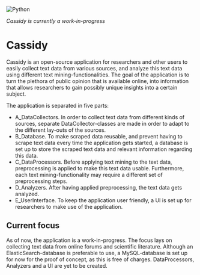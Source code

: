 ![Python](https://img.shields.io/badge/python-v3.11+-blue.svg)

*Cassidy is currently a work-in-progress*
# Cassidy
Cassidy is an open-source application for researchers and other users to easily collect text data from various sources, and analyze this text data using different text mining-functionalities. The goal of the application is to turn the plethora of public opinion that is available online, into information that allows researchers to gain possibly unique insights into a certain subject.

The application is separated in five parts:
- A_DataCollectors. In order to collect text data from different kinds of sources, separate DataCollector-classes are made in order to adapt to the different lay-outs of the sources. 
- B_Database. To make scraped data reusable, and prevent having to scrape text data every time the application gets started, a database is set up to store the scraped text data and relevant information regarding this data. 
- C_DataProcessors. Before applying text mining to the text data, preprocessing is applied to make this text data usable. Furthermore, each text mining-functionality may require a different set of preprocessing steps.
- D_Analyzers. After having applied preprocessing, the text data gets analyzed.
- E_UserInterface. To keep the application user friendly, a UI is set up for researchers to make use of the application.

## Current focus
As of now, the application is a work-in-progress. The focus lays on collecting text data from online forums and scientific literature. Although an ElasticSearch-database is preferable to use, a MySQL-database is set up for now for the proof of concept, as this is free of charges. DataProcessors, Analyzers and a UI are yet to be created.
